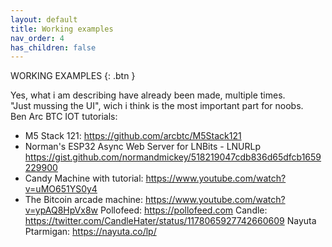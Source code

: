 ```yaml
---
layout: default
title: Working examples
nav_order: 4
has_children: false
---
```



WORKING EXAMPLES
{: .btn }

Yes, what i am describing have already been made, multiple times.
<br> "Just mussing the UI", wich i think is the most important part for noobs. 
<br>
Ben Arc BTC IOT tutorials:
- M5 Stack 121: https://github.com/arcbtc/M5Stack121
- Norman's  ESP32 Async Web Server for LNBits - LNURLp  https://gist.github.com/normandmickey/518219047cdb836d65dfcb1659229900
- Candy Machine with tutorial: https://www.youtube.com/watch?v=uMO651YS0y4
- The Bitcoin arcade machine: https://www.youtube.com/watch?v=ypAQ8HpVx8w
Pollofeed:  https://pollofeed.com
Candle: https://twitter.com/CandleHater/status/1178065927742660609
Nayuta Ptarmigan: https://nayuta.co/lp/